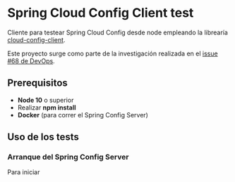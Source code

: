 # Spring Cloud Config Client test

Cliente para testear Spring Cloud Config desde node empleando la librearía [cloud-config-client](https://www.npmjs.com/package/cloud-config-client).

Este proyecto surge como parte de la investigación realizada en el [issue #68 de DevOps](https://github.com/BinPar/DevOps/issues/68).

## Prerequisitos

- **Node 10** o superior
- Realizar **npm install**
- **Docker** (para correr el Spring Config Server)

## Uso de los tests

### Arranque del Spring Config Server

Para iniciar